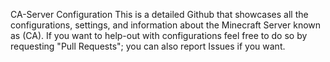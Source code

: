 CA-Server Configuration
This is a detailed Github that showcases all the configurations, settings, and information about the Minecraft Server known as (CA). If you want to help-out with configurations feel free to do so by requesting "Pull Requests"; you can also report Issues if you want.
